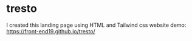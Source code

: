 # tresto
I created this landing page using HTML and Tailwind css
website demo: https://front-end19.github.io/tresto/
